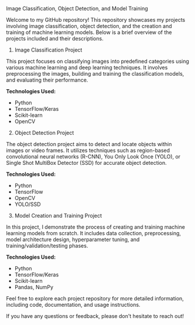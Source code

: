 Image Classification, Object Detection, and Model Training

Welcome to my GitHub repository! This repository showcases my projects involving image classification, object detection, and the creation and training of machine learning models. Below is a brief overview of the projects included and their descriptions.

1. Image Classification Project

This project focuses on classifying images into predefined categories using various machine learning and deep learning techniques. It involves preprocessing the images, building and training the classification models, and evaluating their performance.

**Technologies Used:** 
- Python
- TensorFlow/Keras
- Scikit-learn
- OpenCV

2. Object Detection Project

The object detection project aims to detect and locate objects within images or video frames. It utilizes techniques such as region-based convolutional neural networks (R-CNN), You Only Look Once (YOLO), or Single Shot MultiBox Detector (SSD) for accurate object detection.

**Technologies Used:** 
- Python
- TensorFlow
- OpenCV
- YOLO/SSD

3. Model Creation and Training Project

In this project, I demonstrate the process of creating and training machine learning models from scratch. It includes data collection, preprocessing, model architecture design, hyperparameter tuning, and training/validation/testing phases.

**Technologies Used:** 
- Python
- TensorFlow/Keras
- Scikit-learn
- Pandas, NumPy


Feel free to explore each project repository for more detailed information, including code, documentation, and usage instructions.

If you have any questions or feedback, please don't hesitate to reach out!

